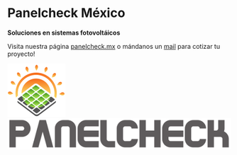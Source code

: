 # **Panelcheck México** 

**Soluciones en sistemas fotovoltáicos**

Visita nuestra página [panelcheck.mx](https://panelcheck.mx/) o mándanos un [mail](mailto:alejandro@panelcheck.mx) para cotizar tu proyecto!

<!-- ![Panelcheck](img/logo-icon.svg) ![México](img/logo-title.svg) -->

<a href="https://panelcheck.mx/">
  <img src="img/logo-icon.svg" alt="Panelcheck"/>
  <img src="img/logo-title.svg" alt="México"/>
</a>
